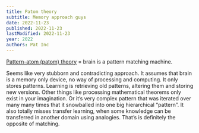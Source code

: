 ```yaml
---
title: Patom theory
subtitle: Memory approach guys
date: 2022-11-23
published: 2022-11-23
lastModified: 2022-11-23
year: 2022
authors: Pat Inc
---
```

[Pattern-atom (patom) theory](https://medium.com/pat-inc/brains-are-not-prediction-machines-a6983b04bc52) = brain is a pattern matching machine.

Seems like very stubborn and contradicting approach. It assumes that brain is a memory only device, no way of processing and computing. It only stores patterns. Learning is retrieving old patterns, altering them and storing new versions. Other things like processing mathematical theorems only exist in your imagination. Or it’s very complex pattern that was iterated over many many times that it snowballed into one big hierarchical “pattern”. It also totally misses transfer learning, when some knowledge can be transferred in another domain using analogies. That’s is definitely the opposite of matching.